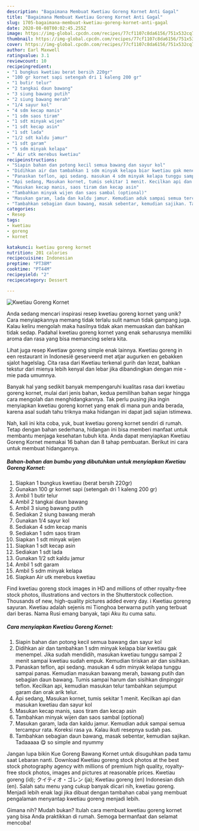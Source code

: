```yaml
---
description: "Bagaimana Membuat Kwetiau Goreng Kornet Anti Gagal"
title: "Bagaimana Membuat Kwetiau Goreng Kornet Anti Gagal"
slug: 1705-bagaimana-membuat-kwetiau-goreng-kornet-anti-gagal
date: 2020-08-08T00:02:45.255Z
image: https://img-global.cpcdn.com/recipes/77cf1107c8da6156/751x532cq70/kwetiau-goreng-kornet-foto-resep-utama.jpg
thumbnail: https://img-global.cpcdn.com/recipes/77cf1107c8da6156/751x532cq70/kwetiau-goreng-kornet-foto-resep-utama.jpg
cover: https://img-global.cpcdn.com/recipes/77cf1107c8da6156/751x532cq70/kwetiau-goreng-kornet-foto-resep-utama.jpg
author: Earl Maxwell
ratingvalue: 3.1
reviewcount: 10
recipeingredient:
- "1 bungkus kwetiau berat bersih 220gr"
- "100 gr kornet sapi setengah dri 1 kaleng 200 gr"
- "1 butir telur"
- "2 tangkai daun bawang"
- "3 siung bawang putih"
- "2 siung bawang merah"
- "1/4 sayur kol"
- "4 sdm kecap manis"
- "1 sdm saos tiram"
- "1 sdt minyak wijen"
- "1 sdt kecap asin"
- "1 sdt lada"
- "1/2 sdt kaldu jamur"
- "1 sdt garam"
- "5 sdm minyak kelapa"
- " Air utk merebus kwetiau"
recipeinstructions:
- "Siapin bahan dan potong kecil semua bawang dan sayur kol"
- "Didihkan air dan tambahkan 1 sdm minyak kelapa biar kwetiau gak menempel. Jika sudah mendidih, masukan kwetiau tunggu sampai 2 menit sampai kwetiau sudah empuk. Kemudian tiriskan air dan sisihkan."
- "Panaskan teflon, api sedang. masukan 4 sdm minyak kelapa tunggu sampai panas. Kemudian masukan bawang merah, bawang putih dan sebagian daun bawang. Tumis sampai harum dan sisihkan dinpinggir teflon. Kecilkan api, kemudian masukan telur tambahkan sejumput garam dan orak arik telur."
- "Api sedang, Masukan kornet, tumis sekitar 1 menit. Kecilkan api dan masukan kwetiau dan sayur kol"
- "Masukan kecap manis, saos tiram dan kecap asin"
- "Tambahkan minyak wijen dan saos sambal (optional)"
- "Masukan garam, lada dan kaldu jamur. Kemudian aduk sampai semua tercampur rata. Koreksi rasa ya. Kalau ikuti resepnya sudah pas."
- "Tambahkan sebagian daun bawang, masak sebentar, kemudian sajikan. Tadaaaaa 😋 so simple and nyummy"
categories:
- Resep
tags:
- kwetiau
- goreng
- kornet

katakunci: kwetiau goreng kornet 
nutrition: 201 calories
recipecuisine: Indonesian
preptime: "PT38M"
cooktime: "PT44M"
recipeyield: "2"
recipecategory: Dessert

---
```



![Kwetiau Goreng Kornet](https://img-global.cpcdn.com/recipes/77cf1107c8da6156/751x532cq70/kwetiau-goreng-kornet-foto-resep-utama.jpg)

Anda sedang mencari inspirasi resep kwetiau goreng kornet yang unik? Cara menyiapkannya memang tidak terlalu sulit namun tidak gampang juga. Kalau keliru mengolah maka hasilnya tidak akan memuaskan dan bahkan tidak sedap. Padahal kwetiau goreng kornet yang enak seharusnya memiliki aroma dan rasa yang bisa memancing selera kita.

Lihat juga resep Kwetiaw goreng simple enak lainnya. Kwetiau goreng in een restaurant in Indonesië geserveerd met atjar augurken en gebakken sjalot hagelslag. Cita rasa dari Kwetiau terkenal gurih dan lezat, bahkan tekstur dari mienya lebih kenyal dan lebar jika dibandingkan dengan mie - mie pada umumnya.

Banyak hal yang sedikit banyak mempengaruhi kualitas rasa dari kwetiau goreng kornet, mulai dari jenis bahan, kedua pemilihan bahan segar hingga cara mengolah dan menghidangkannya. Tak perlu pusing jika ingin menyiapkan kwetiau goreng kornet yang enak di mana pun anda berada, karena asal sudah tahu triknya maka hidangan ini dapat jadi sajian istimewa.


Nah, kali ini kita coba, yuk, buat kwetiau goreng kornet sendiri di rumah. Tetap dengan bahan sederhana, hidangan ini bisa memberi manfaat untuk membantu menjaga kesehatan tubuh kita. Anda dapat menyiapkan Kwetiau Goreng Kornet memakai 16 bahan dan 8 tahap pembuatan. Berikut ini cara untuk membuat hidangannya.

<!--inarticleads1-->

##### Bahan-bahan dan bumbu yang dibutuhkan untuk menyiapkan Kwetiau Goreng Kornet:

1. Siapkan 1 bungkus kwetiau (berat bersih 220gr)
1. Gunakan 100 gr kornet sapi (setengah dri 1 kaleng 200 gr)
1. Ambil 1 butir telur
1. Ambil 2 tangkai daun bawang
1. Ambil 3 siung bawang putih
1. Sediakan 2 siung bawang merah
1. Gunakan 1/4 sayur kol
1. Sediakan 4 sdm kecap manis
1. Sediakan 1 sdm saos tiram
1. Siapkan 1 sdt minyak wijen
1. Siapkan 1 sdt kecap asin
1. Sediakan 1 sdt lada
1. Gunakan 1/2 sdt kaldu jamur
1. Ambil 1 sdt garam
1. Ambil 5 sdm minyak kelapa
1. Siapkan  Air utk merebus kwetiau


Find kwetiau goreng stock images in HD and millions of other royalty-free stock photos, illustrations and vectors in the Shutterstock collection. Thousands of new, high-quality pictures added every day. i Kwetiau goreng sayuran. Kwetiau adalah sejenis mi Tionghoa berwarna putih yang terbuat dari beras. Nama Rusi emang banyak, tapi Aku itu cuma satu. 

<!--inarticleads2-->

##### Cara menyiapkan Kwetiau Goreng Kornet:

1. Siapin bahan dan potong kecil semua bawang dan sayur kol
1. Didihkan air dan tambahkan 1 sdm minyak kelapa biar kwetiau gak menempel. Jika sudah mendidih, masukan kwetiau tunggu sampai 2 menit sampai kwetiau sudah empuk. Kemudian tiriskan air dan sisihkan.
1. Panaskan teflon, api sedang. masukan 4 sdm minyak kelapa tunggu sampai panas. Kemudian masukan bawang merah, bawang putih dan sebagian daun bawang. Tumis sampai harum dan sisihkan dinpinggir teflon. Kecilkan api, kemudian masukan telur tambahkan sejumput garam dan orak arik telur.
1. Api sedang, Masukan kornet, tumis sekitar 1 menit. Kecilkan api dan masukan kwetiau dan sayur kol
1. Masukan kecap manis, saos tiram dan kecap asin
1. Tambahkan minyak wijen dan saos sambal (optional)
1. Masukan garam, lada dan kaldu jamur. Kemudian aduk sampai semua tercampur rata. Koreksi rasa ya. Kalau ikuti resepnya sudah pas.
1. Tambahkan sebagian daun bawang, masak sebentar, kemudian sajikan. Tadaaaaa 😋 so simple and nyummy


Jangan lupa bikin Kue Goreng Bawang Kornet untuk disuguhkan pada tamu saat Lebaran nanti. Download Kwetiau goreng stock photos at the best stock photography agency with millions of premium high quality, royalty-free stock photos, images and pictures at reasonable prices. Kwetiau goreng (id); クイティオ・ゴレン (ja); Kwetiau goreng (en) Indonesian dish (en). Salah satu menu yang cukup banyak dicari nih, kwetiau goreng. Menjadi lebih enak lagi jika dibuat dengan tambahan cabai yang membuat pengalaman menyantap kwetiau goreng menjadi lebih. 

Gimana nih? Mudah bukan? Itulah cara membuat kwetiau goreng kornet yang bisa Anda praktikkan di rumah. Semoga bermanfaat dan selamat mencoba!

